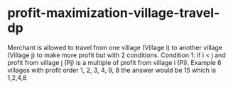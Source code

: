 # profit-maximization-village-travel-dp
 Merchant is allowed to travel from one village (Village i) to another village (Village j) to make more profit but with 2 conditions. Condition 1: if i &lt; j and profit from village j (Pj) is a multiple of profit from village i (Pi). Example 6 villages with profit order 1, 2, 3, 4, 9, 8 the answer would be 15 which is 1,2,4,8
